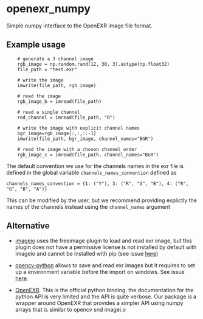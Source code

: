 # openexr_numpy

Simple numpy interface to the OpenEXR image file format.

## Example usage 

```
    # generate a 3 channel image
    rgb_image = np.random.rand(12, 30, 3).astype(np.float32)
    file_path = "test.exr"
    
    # write the image
    imwrite(file_path, rgb_image)
    
    # read the image
    rgb_image_b = imread(file_path)

    # read a single channel
    red_channel = imread(file_path, "R")

    # write the image with explicit channel names
    bgr_image=rgb_image[:,:,::-1]
    imwrite(file_path, bgr_image, channel_names="BGR")

    # read the image with a chosen channel order
    rgb_image_c = imread(file_path, channel_names="BGR")
```

The default convention we use for the channels names in the exr file is defined
in the global variable `channels_names_convention` defined as
```
channels_names_convention = {1: ("Y"), 3: ("R", "G", "B"), 4: ("R", "G", "B", "A")}
```
This can be modified by the user, but we recommend providing explictly the names of the channels instead using the `channel_names` argument

## Alternative

* [imageio](https://imageio.readthedocs.io/en/stable/) uses the freeimage plugin to load and read exr image, but this plugin does not have a permissive license is not installed by default with imageio and cannot be installed with pip (see issue [here](https://github.com/imageio/imageio/issues/809))

* [opencv-python](https://pypi.org/project/opencv-python/) allows to save and read exr images but it requires to 
set up a environment variable before the import on windows. See issue [here](https://github.com/opencv/opencv/issues/24470).

* [OpenEXR](https://pypi.org/project/OpenEXR/). This is the official python binding. the documentation for the python API is very limited and the API is quite verbose. Our package is a wrapper around OpenEXR that provides a simpler API using numpy arrays that is similar to opencv snd imagei.o  



